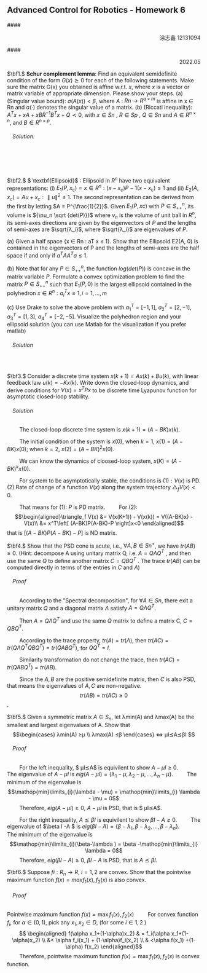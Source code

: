 ## Advanced Control for Robotics - Homework 6

####<p align="right"> 涂志鑫 12131094 </p>
####<p align="right"> 2022.05 </p>  

$\bf1.$ $\textbf{Schur complement lemma}$: Find an equivalent semidefinite condition of the form $G(x) ⪰ 0$ for each of the following statements. Make sure the matrix G(x) you obtained is affine w.r.t. $x$, where $x$ is a vector or matrix variable of appropriate dimension. Please show your steps.
(a) (Singular value bound): $σ(A(x)) < β$, where $A$ : $Rn → R^{q×m}$ is affine in x ∈ Rn and σ(·) denotes the singular value of a matrix.
(b) (Riccati inequality): $A^Tx+xA+xBR^{−1}B^{T}x+Q ≺ 0$, with $x ∈ Sn$ , $R ∈ Sp$ , $Q ∈ Sn$
and $A ∈ R^{n×n}$, and $B ∈ R^{n×p}$.

###### &emsp;Solution:
&emsp;&emsp; 

<br>

$\bf2.$ $ \textbf{Ellipsoid}$ : Ellipsoid in $R^n$ have two equivalent representations: (i) $E_1(P,x_c) = {x ∈ R^n : (x−x_c)P −1(x−x_c) ≤ 1}$ and 
(ii) $E_2(A, x_c) = {Au+x_c : ∥u∥^2 ≤ 1}$. The second representation can be derived from the first by letting $A = P^{\frac{1}{2}}$. Given $E_1(P,xc)$ with $P ∈ {S_{++}^n}$, its volume is ${\nu_n \sqrt {det(P)}}$ where $\nu_n$ is the volume of unit ball in ${R^n}$, its semi-axes directions are given by the eigenvectors of $P$ and the lengths of semi-axes are $\sqrt{λ_i}$, where $\sqrt{λ_i}$ are eigenvalues of $P$.

(a) Given a half space {x ∈ Rn : aT x ≤ 1}. Show that the Ellipsoid E2(A, 0) is contained in the eigenvectors of P and the lengths of semi-axes are the half space if and only if $a^TAA^Ta ≤ 1$.

(b) Note that for any $P ∈ S_{++}^n$, the function $log(det(P))$ is concave in the matrix variable $P$. Formulate a convex optimization problem to find the matrix $P ∈ S_{++}^n$ such that $E_1(P, 0)$ is the largest ellipsoid contained in the polyhedron ${x ∈ R^n : a^T_i x ≤ 1,i = 1,...,m}$

(c) Use Drake to solve the above problem with $a^T_1 = [−1, 1]$, $a^T_2 = [2, −1]$, $a^T_3 = [1, 3]$, $a^T_4 = [−2, −5]$. Visualize the polyhedron region and your ellipsoid solution (you can use Matlab for the visualization if you prefer matlab)

###### &emsp;Solution
&emsp;&emsp; 
<br>

$\bf3.$ Consider a discrete time system $x(k + 1) = Ax(k) + Bu(k)$, with linear feedback law $u(k) = −Kx(k)$. Write down the closed-loop dynamics, and derive conditions for $V (x) = x^T Px$ to be discrete time Lyapunov function for asymptotic closed-loop stability.


###### &emsp;Solution
&emsp;&emsp; The closed-loop discrete time system is $x(k + 1) = (A-BK)x(k)$.

&emsp;&emsp; The initial condition of the system is $x(0)$, when $k = 1$, $x(1) = (A-BK)x(0)$; when $k=2$, $x(2) = (A-BK)^2x(0)$. 

&emsp;&emsp; We can know the dynamics of cloosed-loop system, $x(K) = (A-BK)^kx(0)$.

&emsp;&emsp; For system to be asymptotically stable, the conditions is $(1): V(x)$ is PD. (2) Rate of change of a function $V(x)$ along the system trajectory $\triangle_f V(x) <0$.

&emsp;&emsp; That means for (1): $P$ is PD matrix. 
&emsp;&emsp; For (2): $$\begin{aligned}\triangle_f V(x)  &= V(x(K+1)) - V(x(k)) = V((A-BK)x) - V(x)\\
&= x^T\left[ (A-BK)P(A-BK)-P \right]x<0  \end{aligned}$$
that is $\left[ (A-BK)P(A-BK)-P \right]$ is ND matrix.

$\bf4.$ Show that the PSD cone is acute, i.e., $∀A,B ∈Sn^+$, we have $tr(AB) ≥0$. (Hint: decompose A using unitary matrix Q, i.e. $A = QΛQ^T$ , and then use the same $Q$ to define another matrix $C = QBQ^T$ . The trace $tr(AB)$ can be computed directly in terms of the entries in $C$ and $Λ$)

###### &emsp;Proof
&emsp;&emsp; According to the "Spectral decomposition", for $∀A∈Sn$, there exit a unitary matrix $Q$ and a diagonal matrix $Λ$ satisfy $A = QΛQ^T$.

&emsp;&emsp; Then $A = QΛQ^T$  and use the same $Q$ matrix to define a matrix C, $C = QBQ^T$. 

&emsp;&emsp; According to the trace property, $tr(A) = tr(Λ)$, then $tr(AC) = tr(QΛQ^TQBQ^T) = tr(QABQ^T)$, for $QQ^T = I$.

&emsp;&emsp; Similarity transformation do not change the trace, then $tr(AC) = tr(QABQ^T) = tr(AB)$.

&emsp;&emsp; Since the $A,B$ are the positive semidefinite matrix, then $C$ is also PSD, that means the eigenvalues of $A,C$ are non-negative.
$$tr(AB) = tr(AC) \geq 0$$.



$\bf5.$ Given a symmetric matrix $A ∈ S_n$, let λmin(A) and λmax(A) be the smallest and largest eigenvalues of A. Show that
$$\begin{cases}
λmin(A) ≥μ \\
λmax(A) ≤β      \end{cases}   ⇔  μI⪯A⪯βI
$$
###### &emsp;Proof
&emsp;&emsp; For the left inequality, $ μI⪯A$ is equivilent to show $A - \mu I \geq 0$.
&emsp;&emsp; The eigenvalue of $A - \mu I$ is $eig(A - \mu I) = \{\lambda_1 - \mu,\lambda_2 - \mu,..., \lambda_n - \mu \}$.
&emsp;&emsp; The minimum of the eigenvalue is
$$\mathop{min}\limits_{i}(\lambda - \mu) = \mathop{min}\limits_{i} \lambda - \mu = 0$$
&emsp;&emsp; Therefore, $eig(A - \mu I) \geq 0$, $A-\mu I$ is PSD, that is  $ μI⪯A$.

&emsp;&emsp; For the right inequality, $A⪯βI$ is equivilent to show $\beta I- A \geq 0$.
&emsp;&emsp; The eigenvalue of $\beta I -A $ is $eig(\beta I -A) = \{\beta - \lambda_1 ,\beta - \lambda_2 ,..., \beta - \lambda_n  \}$.
&emsp;&emsp; The minimum of the eigenvalue is
$$\mathop{min}\limits_{i}(\beta-\lambda ) = \beta -\mathop{min}\limits_{i} \lambda = 0$$ 
&emsp;&emsp; Therefore, $eig(\beta I-A) \geq 0$, $\beta I-A$ is PSD, that is  $A⪯βI$.


$\bf6.$ Suppose $fi : R_n → R$, $i = 1,2$ are convex. Show that the pointwise maximum function $f(x) = max{f_1(x),f_2(x)}$ is also convex. 

###### &emsp;Proof
Pointwise maximum function $f(x) =  \mathop{max} {f_1(x),f_2(x)}$
&emsp;&emsp; For convex function $f_i$, for $\alpha \in (0,1)$, pick any $x_1,x_2 \in D$, 
(for some $i\in{1,2}$ )
$$ \begin{aligned} f(\alpha x_1+(1-\alpha)x_2) 
& = f_i(\alpha x_1+(1-\alpha)x_2)  \\
&< \alpha f_i(x_1) + (1-\alpha)f_i(x_2) \\ 
& <\alpha f(x_1) +(1-\alpha) f(x_2) 
\end{aligned}$$
&emsp;&emsp; Therefore, pointwise maximum function  $f(x) =  \mathop{max} {f_1(x),f_2(x)}$ is convex function.  